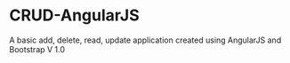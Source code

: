 # CRUD-AngularJS
A basic add, delete, read, update application created using AngularJS and Bootstrap
V 1.0
